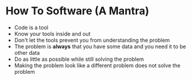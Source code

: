 # How To Software (A Mantra)
- Code is a tool
- Know your tools inside and out
- Don't let the tools prevent you from understanding the problem
- The problem is **always** that you have some data and you need it to be other data
- Do as little as possible while still solving the problem
- Making the problem look like a different problem does not solve the problem
